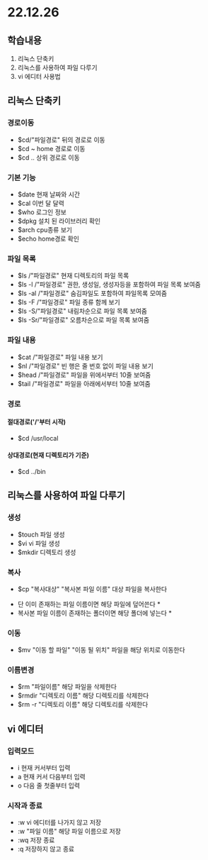 # 22.12.26

## 학습내용
1. 리눅스 단축키
2. 리눅스를 사용하여 파일 다루기
3. vi 에디터 사용법

## 리눅스 단축키

### 경로이동
- $cd/"파일경로"  뒤의 경로로 이동  
- $cd ~   home 경로로 이동
- $cd ..  상위 경로로 이동

### 기본 기능
- $date  현재 날짜와 시간
- $cal  이번 달 달력
- $who  로그인 정보
- $dpkg  설치 된 라이브러리 확인
- $arch  cpu종류 보기
- $echo  home경로 확인

### 파일 목록
- $ls /"파일경로"  현재 디렉토리의 파일 목록 
- $ls -l /"파일경로"  권한, 생성일, 생성자등을 포함하여 파일 목록 보여줌
- $ls -al /"파일경로"  숨김파일도 포함하여 파일목록 모여줌
- $ls -F /"파일경로"  파일 종류 함께 보기
- $ls -S/"파일경로"  내림차순으로 파일 목록 보여줌
- $ls -Sr/"파일경로"  오름차순으로 파일 목록 보여줌

### 파일 내용 
- $cat /"파일경로"  파일 내용 보기
- $nl /"파일경로"  빈 행은 줄 번호 없이 파일 내용 보기
- $head /"파일경로"  파일을 위에서부터 10줄 보여줌
- $tail /"파일경로"  파일을 아래에서부터 10줄 보여줌

### 경로
#### 절대경로('/'부터 시작)
- $cd /usr/local

#### 상대경로(현재 디렉토리가 기준)
- $cd ../bin

## 리눅스를 사용하여 파일 다루기
### 생성
- $touch 파일 생성
- $vi vi 파일 생성
- $mkdir 디렉토리 생성

### 복사
- $cp "복사대상" "복사본 파일 이름"  대상 파일을 복사한다
* 단 이미 존재하는 파일 이름이면 해당 파일에 덮어쓴다 *
* 복사본 파일 이름이 존재하는 폴더이면 해당 폴더에 넣는다 *

### 이동
- $mv "이동 할 파일" "이동 될 위치"  파일을 해당 위치로 이동한다

### 이름변경
- $rm "파일이름" 해당 파일을 삭제한다
- $rmdir "디렉토리 이름" 해당 디렉토리를 삭제한다
- $rm -r "디렉토리 이름" 해당 디렉토리를 삭제한다

## vi 에디터
### 입력모드
- i 현재 커서부터 입력
- a 현재 커서 다음부터 입력
- o 다음 줄 첫줄부터 입력

### 시작과 종료
- :w vi 에디터를 나가지 않고 저장
- :w "파일 이름" 해당 파일 이름으로 저장
- :wq 저장 종료
- :q 저장하지 않고 종료
